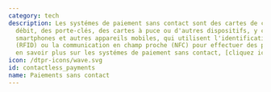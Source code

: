 ```yaml
---
category: tech
description: Les systémes de paiement sans contact sont des cartes de crédit et de
  débit, des porte-clés, des cartes à puce ou d'autres dispositifs, y compris les
  smartphones et autres appareils mobiles, qui utilisent l'identification par radiofréquence
  (RFID) ou la communication en champ proche (NFC) pour effectuer des paiements sécurisés.  Pour
  en savoir plus sur les systémes de paiement sans contact, [cliquez ici](https://fr.wikipedia.org/wiki/Paiement_sans_contact).
icon: /dtpr-icons/wave.svg
id: contactless_payments
name: Paiements sans contact
---
```

